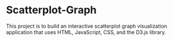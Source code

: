 # Scatterplot-Graph
This project is to build an interactive scatterplot graph visualization application that uses HTML, JavaScript, CSS, and the D3.js library. 
